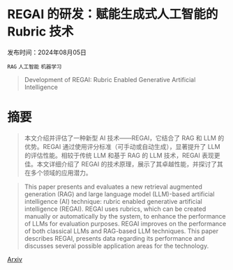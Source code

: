 # REGAI 的研发：赋能生成式人工智能的 Rubric 技术

发布时间：2024年08月05日

`RAG` `人工智能` `机器学习`

> Development of REGAI: Rubric Enabled Generative Artificial Intelligence

# 摘要

> 本文介绍并评估了一种新型 AI 技术——REGAI，它结合了 RAG 和 LLM 的优势。REGAI 通过使用评分标准（可手动或自动生成），显著提升了 LLM 的评估性能。相较于传统 LLM 和基于 RAG 的 LLM 技术，REGAI 表现更佳。本文详细介绍了 REGAI 的技术原理，展示了其卓越性能，并探讨了其在多个领域的应用潜力。

> This paper presents and evaluates a new retrieval augmented generation (RAG) and large language model (LLM)-based artificial intelligence (AI) technique: rubric enabled generative artificial intelligence (REGAI). REGAI uses rubrics, which can be created manually or automatically by the system, to enhance the performance of LLMs for evaluation purposes. REGAI improves on the performance of both classical LLMs and RAG-based LLM techniques. This paper describes REGAI, presents data regarding its performance and discusses several possible application areas for the technology.

[Arxiv](https://arxiv.org/abs/2408.02811)